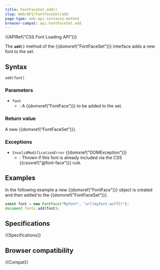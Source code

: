 ```yaml
---
title: FontFaceSet.add()
slug: Web/API/FontFaceSet/add
page-type: web-api-instance-method
browser-compat: api.FontFaceSet.add
---
```


{{APIRef("CSS Font Loading API")}}

The **`add()`** method of the {{domxref("FontFaceSet")}} interface adds a new font to the set.

## Syntax

```js-nolint
add(font)
```

### Parameters

- `font`
  - : A {{domxref("FontFace")}} to be added to the set.

### Return value

A new {{domxref("FontFaceSet")}}.

### Exceptions

- `InvalidModificationError` {{domxref("DOMException")}}
  - : Thrown if this font is already included via the CSS {{cssxref("@font-face")}} rule.

## Examples

In the following example a new {{domxref("FontFace")}} object is created and then added to the {{domxref("FontFaceSet")}}.

```js
const font = new FontFace("MyFont", "url(myFont.woff2)");
document.fonts.add(font);
```

## Specifications

{{Specifications}}

## Browser compatibility

{{Compat}}
